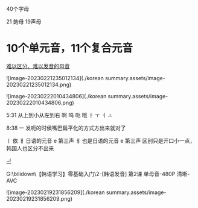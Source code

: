 

40个字母

21 韵母   19声母







# 10个单元音，11个复合元音

[难以区分、难以发音的母音](https://www.bilibili.com/video/BV1VW411u72c/?spm_id_from=333.999.0.0&vd_source=1f4569489a622719e5c3b00101194ac3)

![image-20230221235012134](./korean summary.assets/image-20230221235012134.png)

![image-20230222010434806](./korean summary.assets/image-20230222010434806.png)



5:31 从上到小从左到右   啊  呜  呃 哦  ㅏ ㅜ  ㅓ ㅗ   



8:38  ㅡ 发呃的时侯嘴巴扁平化的方式方出来就对了

ㅣ 依  ㅐ 日语的元音 e 第三声   ㅔ 也是日语的元音 e 第三声  区别只是开口小一点，韩国人也区分不出来

[ᅬ](https://zh.wikipedia.org/wiki/%E6%9C%9D%E9%AE%AE%E8%AA%9E)







G:\bilidown\【韩语学习】零基础入门\2-[韩语发音] 第2课  单母音-480P 清晰-AVC

![image-20230219231856209](./korean summary.assets/image-20230219231856209.png)









